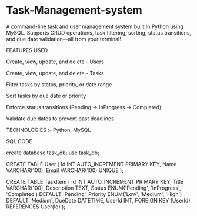 # Task-Management-system
A command-line task and user management system built in Python using MySQL. Supports CRUD operations, task filtering, sorting, status transitions, and due date validation—all from your terminal!


FEATURES USED 

Create, view, update, and delete - Users

Create, view, update, and delete - Tasks

Filter tasks by status, priority, or date range

Sort tasks by due date or priority

Enforce status transitions (Pending → InProgress → Completed)

Validate due dates to prevent past deadlines

TECHNOLOGIES  :- Python, MySQL 

SQL CODE 

create database task_db;
use task_db;

CREATE TABLE User (
    Id INT AUTO_INCREMENT PRIMARY KEY,
    Name VARCHAR(100),
    Email VARCHAR(100) UNIQUE
);

CREATE TABLE TaskItem (
    Id INT AUTO_INCREMENT PRIMARY KEY,
    Title VARCHAR(100),
    Description TEXT,
    Status ENUM('Pending', 'InProgress', 'Completed') DEFAULT 'Pending',
    Priority ENUM('Low', 'Medium', 'High') DEFAULT 'Medium',
    DueDate DATETIME,
    UserId INT,
    FOREIGN KEY (UserId) REFERENCES User(Id)
);


